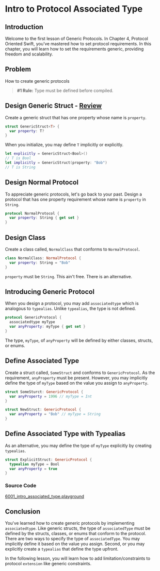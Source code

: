 # Intro to Protocol Associated Type
## Introduction
Welcome to the first lesson of Generic Protocols. In Chapter 4, Protocol Oriented Swift, you've mastered how to set protocol requirements. In this chapter, you will learn how to set the requirements generic, providing freedom and scalability.

## Problem
How to create generic protocols

> **#1 Rule:** Type must be defined before compiled.

## Design Generic Struct - [Review](/course/swift-fundamentals-generics.md)
Create a generic struct that has one property whose name is `property`.

```swift
struct GenericStruct<T> {
  var property: T?
}
```

When you initialize, you may define `T` implicitly or explicitly.

```swift
let explicitly = GenericStruct<Bool>()
// T is Bool
let implicitly = GenericStruct(property: "Bob")
// T is String
```

## Design Normal Protocol
To appreciate generic protocols, let's go back to your past. Design a protocol that has one property requirement whose name is `property` in `String`.

```swift
protocol NormalProtocol {
  var property: String { get set }
}
```

## Design Class
Create a class called, `NormalClass` that conforms to `NormalProtocol`.

```swift
class NormalClass: NormalProtocol {
  var property: String = "Bob"
}
```

`property` must be `String`. This ain't free. There is an alternative.

## Introducing Generic Protocol
When you design a protocol, you may add `associatedtype` which is analogous to `typealias`. Unlike `typealias`, the type is not defined.

```swift
protocol GenericProtocol {
  associatedtype myType
  var anyProperty: myType { get set }
}
```

The type, `myType`, of `anyProperty` will be defined by either classes, structs, or enums.


## Define Associated Type
Create a struct called, `SomeStruct` and conforms to `GenericProtocol`. As the requirement, `anyProperty` must be present. However, you may implicitly define the type of `myType` based on the value you assign to `anyProperty`.

```swift
struct SomeSturct: GenericProtocol {
  var anyProperty = 1996 // myType = Int
}

struct NewStruct: GenericProtocol {
  var anyProperty = "Bob" // myType = String
}
```

## Define Associated Type with Typealias
As an alternative, you may define the type of `myType` explicitly by creating `typealias`.

```swift
struct ExplicitStruct: GenericProtocol {
  typealias myType = Bool
  var anyProperty = true  
}
```

### Source Code
[6001_intro_associated_type.playground](https://www.dropbox.com/sh/9xwzd2nhzamr2vo/AAC7pGPgwPFTF5v583hAzdGYa?dl=0)

## Conclusion
You've learned how to create generic protocols by implementing `associatedtype`. Like generic structs, the type of `associatedType` must be defined by the structs, classes, or enums that conform to the protocol. There are two ways to specify the type of `associatedType`. You may implicitly define it based on the value you assign. Second, or you may explicitly create a `typealias` that define the type upfront.

In the following lesson, you will learn how to add limitation/constraints to protocol `extension` like generic constraints.